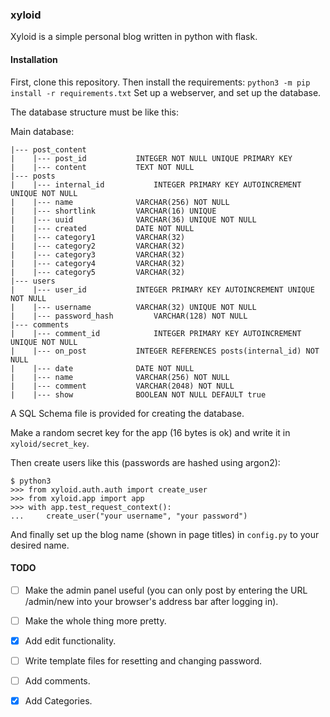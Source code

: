 ### xyloid

Xyloid is a simple personal blog written in python with flask. 

#### Installation
First, clone this repository.
Then install the requirements:
`python3 -m pip install -r requirements.txt`
Set up a webserver, and set up the database.


The database structure must be like this:


Main database:


```
|--- post_content
|    |--- post_id			INTEGER NOT NULL UNIQUE PRIMARY KEY
|    |--- content			TEXT NOT NULL
|--- posts
|    |--- internal_id			INTEGER PRIMARY KEY AUTOINCREMENT UNIQUE NOT NULL
|    |--- name				VARCHAR(256) NOT NULL
|    |--- shortlink			VARCHAR(16) UNIQUE
|    |--- uuid				VARCHAR(36) UNIQUE NOT NULL
|    |--- created			DATE NOT NULL
|    |--- category1			VARCHAR(32)
|    |--- category2			VARCHAR(32)
|    |--- category3			VARCHAR(32)
|    |--- category4			VARCHAR(32)
|    |--- category5			VARCHAR(32)
|--- users
|    |--- user_id			INTEGER PRIMARY KEY AUTOINCREMENT UNIQUE NOT NULL
|    |--- username			VARCHAR(32) UNIQUE NOT NULL
|    |--- password_hash			VARCHAR(128) NOT NULL
|--- comments 
|    |--- comment_id			INTEGER PRIMARY KEY AUTOINCREMENT UNIQUE NOT NULL
|    |--- on_post			INTEGER REFERENCES posts(internal_id) NOT NULL
|    |--- date				DATE NOT NULL
|    |--- name				VARCHAR(256) NOT NULL
|    |--- comment			VARCHAR(2048) NOT NULL
|    |--- show				BOOLEAN NOT NULL DEFAULT true
```

A SQL Schema file is provided for creating the database.

Make a random secret key for the app (16 bytes is ok) and write it in `xyloid/secret_key`.

Then create users like this (passwords are hashed using argon2):
```
$ python3
>>> from xyloid.auth.auth import create_user
>>> from xyloid.app import app
>>> with app.test_request_context():
...     create_user("your username", "your password")
```
And finally set up the blog name (shown in page titles) in `config.py` to your desired name.

#### TODO
- [ ] Make the admin panel useful (you can only post by entering the URL /admin/new into your browser's address bar after logging in).
- [ ] Make the whole thing more pretty.
- [x] Add edit functionality.
- [ ] Write template files for resetting and changing password.
- [ ] Add comments.
- [x] Add Categories.


